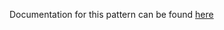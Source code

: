 Documentation for this pattern can be found [here](https://github.com/awslabs/aws-solutions-constructs/blob/main/source/patterns/%40aws-solutions-constructs/aws-alb-lambda/README.adoc)
